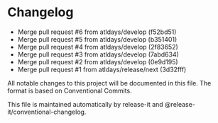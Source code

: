 # Changelog


* Merge pull request #6 from atldays/develop (f52bd51)
* Merge pull request #5 from atldays/develop (b351401)
* Merge pull request #4 from atldays/develop (2f83652)
* Merge pull request #3 from atldays/develop (7abd634)
* Merge pull request #2 from atldays/develop (0e9d195)
* Merge pull request #1 from atldays/release/next (3d32fff)

All notable changes to this project will be documented in this file. The format is based on Conventional Commits.

This file is maintained automatically by release-it and @release-it/conventional-changelog.

